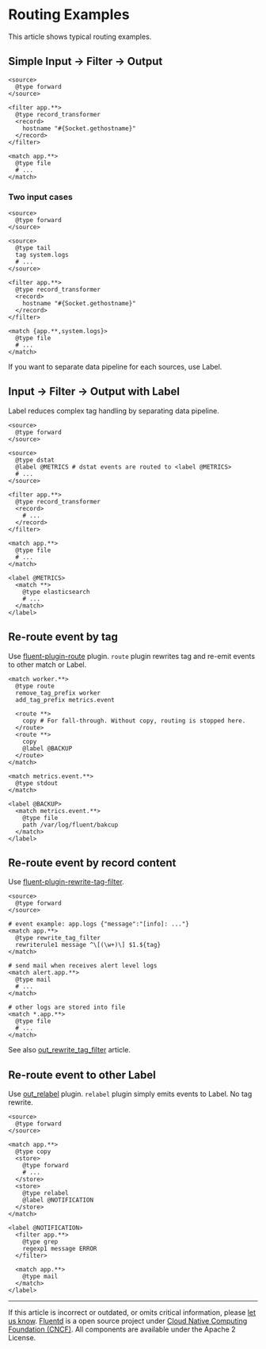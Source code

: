 # Routing Examples

This article shows typical routing examples.


## Simple Input -\> Filter -\> Output

``` {.CodeRay}
<source>
  @type forward
</source>

<filter app.**>
  @type record_transformer
  <record>
    hostname "#{Socket.gethostname}"
  </record>
</filter>

<match app.**>
  @type file
  # ...
</match>
```

### Two input cases

``` {.CodeRay}
<source>
  @type forward
</source>

<source>
  @type tail
  tag system.logs
  # ...
</source>

<filter app.**>
  @type record_transformer
  <record>
    hostname "#{Socket.gethostname}"
  </record>
</filter>

<match {app.**,system.logs}>
  @type file
  # ...
</match>
```

If you want to separate data pipeline for each sources, use Label.

## Input -\> Filter -\> Output with Label

Label reduces complex tag handling by separating data pipeline.

``` {.CodeRay}
<source>
  @type forward
</source>

<source>
  @type dstat
  @label @METRICS # dstat events are routed to <label @METRICS>
  # ...
</source>

<filter app.**>
  @type record_transformer
  <record>
    # ...
  </record>
</filter>

<match app.**>
  @type file
  # ...
</match>

<label @METRICS>
  <match **>
    @type elasticsearch
    # ...
  </match>
</label>
```

## Re-route event by tag

Use
[fluent-plugin-route](https://github.com/tagomoris/fluent-plugin-route)
plugin. `route` plugin rewrites tag and re-emit events to other match or
Label.

``` {.CodeRay}
<match worker.**>
  @type route
  remove_tag_prefix worker
  add_tag_prefix metrics.event

  <route **>
    copy # For fall-through. Without copy, routing is stopped here. 
  </route>
  <route **>
    copy
    @label @BACKUP
  </route>
</match>

<match metrics.event.**>
  @type stdout
</match>

<label @BACKUP>
  <match metrics.event.**>
    @type file
    path /var/log/fluent/bakcup
  </match>
</label>
```

## Re-route event by record content

Use
[fluent-plugin-rewrite-tag-filter](https://github.com/fluent/fluent-plugin-rewrite-tag-filter).

``` {.CodeRay}
<source>
  @type forward
</source>

# event example: app.logs {"message":"[info]: ..."}
<match app.**>
  @type rewrite_tag_filter
  rewriterule1 message ^\[(\w+)\] $1.${tag}
</match>

# send mail when receives alert level logs
<match alert.app.**>
  @type mail
  # ...
</match>

# other logs are stored into file
<match *.app.**>
  @type file
  # ...
</match>
```

See also [out\_rewrite\_tag\_filter](/plugins/output/out_rewrite_tag_filter.md) article.

## Re-route event to other Label

Use [out\_relabel](/plugins/output/out_relabel.md) plugin. `relabel` plugin simply emits
events to Label. No tag rewrite.

``` {.CodeRay}
<source>
  @type forward
</source>

<match app.**>
  @type copy
  <store>
    @type forward
    # ...
  </store>
  <store>
    @type relabel
    @label @NOTIFICATION
  </store>
</match>

<label @NOTIFICATION>
  <filter app.**>
    @type grep
    regexp1 message ERROR
  </filter>

  <match app.**>
    @type mail
  </match>
</label>
```


------------------------------------------------------------------------

If this article is incorrect or outdated, or omits critical information,
please [let us know](https://github.com/fluent/fluentd-docs/issues?state=open).
[Fluentd](http://www.fluentd.org/) is a open source project under [Cloud
Native Computing Foundation (CNCF)](https://cncf.io/). All components
are available under the Apache 2 License.

